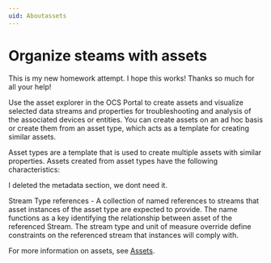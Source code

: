 ```yaml
---
uid: Aboutassets
---
```


# Organize steams with assets

This is my new homework attempt. I hope this works! Thanks so much for all your help!

Use the asset explorer in the OCS Portal to create assets and visualize selected data streams and properties for troubleshooting and analysis of the associated devices or entities. You can create assets on an ad hoc basis or create them from an asset type, which acts as a template for creating similar assets.

Asset types are a template that is used to create multiple assets with similar properties. Assets created from asset types have the following characteristics:

I deleted the metadata section, we dont need it.

Stream Type references - A collection of named references to streams that asset instances of the asset type are expected to provide. The name functions as a key identifying the relationship between asset of the referenced Stream. The stream type and unit of measure override define constraints on the referenced stream that instances will comply with.

For more information on assets, see [Assets](xref:WhatOCSdoes#assets).
